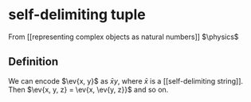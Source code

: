 # self-delimiting tuple
From [[representing complex objects as natural numbers]]
$\physics$
## Definition
We can encode $\ev{x, y}$ as $\bar{x} y$, where $\bar{x}$ is a [[self-delimiting string]]. Then $\ev{x, y, z} = \ev{x, \ev{y, z}}$ and so on.